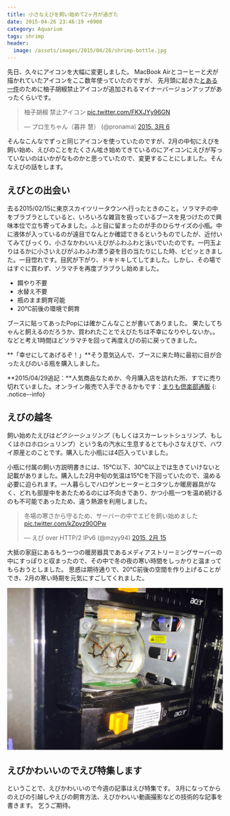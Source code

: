 ```yaml
---
title: 小さなえびを飼い始めて2ヶ月が過ぎた
date: 2015-04-26 23:46:19 +0900
category: Aquarium
tags: shrimp
header:
  image: /assets/images/2015/04/26/shrimp-bottle.jpg
---
```


先日、久々にアイコンを大幅に変更しました。
MacBook Airとコーヒーと犬が描かれていたアイコンをここ数年使っていたのですが、
先月頭に起きた[とある一件](../2015/2015-03-06-yuzu-trouble.md)のために柚子胡椒禁止アイコンが追加されるマイナーバージョンアップがあったくらいです。

<blockquote class="twitter-tweet" lang="ja"><p>柚子胡椒 禁止アイコン <a href="http://t.co/FKXJYy96GN">pic.twitter.com/FKXJYy96GN</a></p>&mdash; プロ生ちゃん（暮井 慧） (@pronama) <a href="https://twitter.com/pronama/status/573812508881870849">2015, 3月 6</a></blockquote>
<script async src="//platform.twitter.com/widgets.js" charset="utf-8"></script>

そんなこんなでずっと同じアイコンを使っていたのですが、2月の中旬にえびを飼い始め、えびのことをたくさん呟き始めてきているのにアイコンにえびが写っていないのはいかがなものかと思っていたので、変更することにしました。そんなえびの話をします。

<!-- more -->

## えびとの出会い

去る2015/02/15に東京スカイツリータウンへ行ったときのこと。ソラマチの中をブラブラとしていると、いろいろな雑貨を扱っているブースを見つけたので興味本位で立ち寄ってみました。ふと目に留まったのが手のひらサイズの小瓶。中に液体が入っているのが遠目でなんとか確認できるというものでしたが、近付いてみてびっくり、小さなかわいいえびがふわふわと泳いでいたのです。一円玉よりはるかに小さいえびがふわふわ漂う姿を目の当たりにした時、ビビッときました。一目惚れです。目尻が下がり、ドキドキしてしてました。しかし、その場ではすぐに買わず、ソラマチを再度ブラブラし始めました。

- 餌やり不要
- 水替え不要
- 瓶のまま飼育可能
- 20℃前後の環境で飼育

ブースに貼ってあったPopには確かこんなことが書いてありました。
果たしてちゃんと飼えるのだろうか、買われたことでえびたちは不幸になりやしないか。。などと考え1時間ほどソラマチを回って再度えびの前に戻ってきました。

**「幸せにしてあげるぞ！」**そう意気込んで、ブースに来た時に最初に目が合ったえびのいる瓶を購入しました。

**2015/04/29追記：**人気商品なためか、今月購入店を訪れた所、すでに売り切れていました。オンライン販売で入手できるかもです：[まりも倶楽部通販](http://www.love-marimo.com/shop/shop.html)
{: .notice--info}

## えびの越冬

飼い始めたえびは*ピクシーシュリンプ*（もしくはスカーレットシュリンプ、もしくはホロホロシュリンプ）という名の汽水に生息するとても小さなえびで、ハワイ原産とのことです。購入した小瓶には4匹入っていました。

小瓶に付属の飼い方説明書きには、15℃以下、30℃以上では生きていけないと記載がありました。購入した2月中旬の気温は15℃を下回っていたので、温める必要に迫られます。一人暮らしでハロゲンヒーターとコタツしか暖房器具がなく、どれも部屋中をあたためるのには不向きであり、かつ小瓶一つを温め続けるのも不可能であったため、違う熱源を利用しました。

<blockquote class="twitter-tweet" lang="ja"><p>冬場の寒さから守るため、サーバーの中でエビを飼い始めました <a href="http://t.co/kZpvz90OPw">pic.twitter.com/kZpvz90OPw</a></p>&mdash; えび over HTTP/2 IPv6 (@mzyy94) <a href="https://twitter.com/mzyy94/status/566981294739820547">2015, 2月 15</a></blockquote>

大抵の家庭にあるもう一つの暖房器具であるメディアストリーミングサーバーの中にすっぽりと収まったので、その中で冬の夜の寒い時間をしっかりと温まってもらおうとしました。
思惑は期待通りで、20℃前後の空間を作り上げることができ、2月の寒い時期を元気にすごしてくれました。


![shrimp-in-the-server](/assets/images/2015/04/26/shrimp-in-the-server.jpg)

## えびかわいいのでえび特集します

ということで、えびかわいいので今週の記事はえび特集です。
3月になってからのえびの引越しやえびの飼育方法、えびかわいい動画撮影などの技術的な記事を書きます。
乞うご期待。
